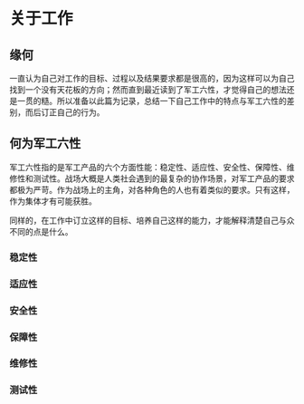 # 关于工作

## 缘何

一直认为自己对工作的目标、过程以及结果要求都是很高的，因为这样可以为自己找到一个没有天花板的方向；然而直到最近读到了军工六性，才觉得自己的想法还是一贯的糙。所以准备以此篇为记录，总结一下自己工作中的特点与军工六性的差别，而后订正自己的行为。

## 何为军工六性

军工六性指的是军工产品的六个方面性能：稳定性、适应性、安全性、保障性、维修性和测试性。战场大概是人类社会遇到的最复杂的协作场景，对军工产品的要求都极为严苛。作为战场上的主角，对各种角色的人也有着类似的要求。只有这样，作为集体才有可能获胜。

同样的，在工作中订立这样的目标、培养自己这样的能力，才能解释清楚自己与众不同的点是什么。

### 稳定性

### 适应性

### 安全性

### 保障性

### 维修性

### 测试性